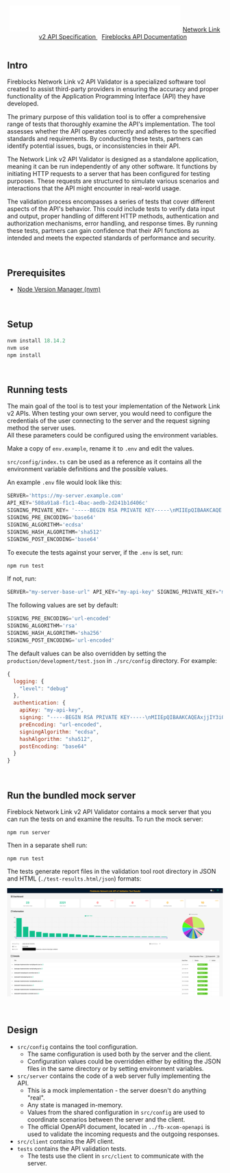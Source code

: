 <center><img width="400px" src="logo.svg" alt="fireblocks-logo></center>

<br/>
<br/>
<center>
<h1>Fireblocks Network Link v2 API Validator</h1>
<ul>
    <li style="display:inline-block; margin: 0 10px;"> <a href="../openapi/fb-unified-openapi.yaml"> Network Link v2 API Specification </a></li>
    <li style="display:inline-block; margin: 0 10px;"> <a href="../openapi/fb-unified-openapi.yaml"> Fireblocks API Documentation </a></li>
</ul>
</center>

<br/>


## Intro

Fireblocks Network Link v2 API Validator is a specialized software tool created to assist third-party providers in ensuring the accuracy and proper functionality of the Application Programming Interface (API) they have developed. 

The primary purpose of this validation tool is to offer a comprehensive range of tests that thoroughly examine the API's implementation. The tool assesses whether the API operates correctly and adheres to the specified standards and requirements. By conducting these tests, partners can identify potential issues, bugs, or inconsistencies in their API. 

The Network Link v2 API Validator is designed as a standalone application, meaning it can be run independently of any other software. It functions by initiating HTTP requests to a server that has been configured for testing purposes. These requests are structured to simulate various scenarios and interactions that the API might encounter in real-world usage.

The validation process encompasses a series of tests that cover different aspects of the API's behavior. This could include tests to verify data input and output, proper handling of different HTTP methods, authentication and authorization mechanisms, error handling, and response times. By running these tests, partners can gain confidence that their API functions as intended and meets the expected standards of performance and security.

<br/>

## Prerequisites

- [Node Version Manager (nvm)](https://github.com/nvm-sh/nvm)

<br/>

## Setup

```js
nvm install 18.14.2
nvm use
npm install
```
<br/>

## Running tests

The main goal of the tool is to test your implementation of the Network Link v2 APIs. 
When testing your own server, you would need to configure the credentials of the user
connecting to the server and the request signing method the server uses. \
All these parameters could be configured using the environment variables. 

Make a copy of `env.example`, rename it 
to `.env` and edit the values. 

`src/config/index.ts` can be used as a reference as it contains all the environment variable
definitions and the possible values.

An example ```.env``` file would look like this:
```js
SERVER='https://my-server.example.com'
API_KEY='508a91a8-f1c1-4bac-aedb-2d241b1d406c'
SIGNING_PRIVATE_KEY= '-----BEGIN RSA PRIVATE KEY-----\nMIIEpQIBAAKCAQE...i94lF/aysGFRKIdVGbROLPT0=\n-----END RSA PRIVATE KEY-----\n'
SIGNING_PRE_ENCODING='base64'
SIGNING_ALGORITHM='ecdsa'
SIGNING_HASH_ALGORITHM='sha512'
SIGNING_POST_ENCODING='base64'
```

To execute the tests against your server, if the ```.env``` is set, run:
```js
npm run test
```

If not, run:
```js
SERVER="my-server-base-url" API_KEY="my-api-key" SIGNING_PRIVATE_KEY="my-signing-prv-key" npm run test
```

The following values are set by default:
```js
SIGNING_PRE_ENCODING='url-encoded'
SIGNING_ALGORITHM='rsa'
SIGNING_HASH_ALGORITHM='sha256'
SIGNING_POST_ENCODING='url-encoded'
```

The default values can be also overridden by setting the ```production/development/test.json``` in ```./src/config``` directory. For example:
```js
{
  logging: {
    "level": "debug"
  },
  authentication: {
    apiKey: "my-api-key",
    signing: "-----BEGIN RSA PRIVATE KEY-----\nMIIEpQIBAAKCAQEAxjjIY3iOVBy3QTKhr0Ke6fx.../aysGFRKIdVGbROLPT0=\n-----END RSA PRIVATE KEY-----\n",
    preEncoding: "url-encoded",
    signingAlgorithm: "ecdsa",
    hashAlgorithm: "sha512",
    postEncoding: "base64"
  }
}
```
<br/>

## Run the bundled mock server


Fireblock Network Link v2 API Validator contains a mock server that you can run the tests on and examine the results.
To run the mock server:

```shell
npm run server
```

Then in a separate shell run:

```shell
npm run test
```

The tests generate report files in the validation tool root directory in JSON and HTML (```./test-results.html/json```) formats:

<div align="center">
    <img width="800px" heigth="400px" src="./tests-results.png" alt="mock-tests">
</div>

<br/>
<br/>

## Design

- `src/config` contains the tool configuration.
  - The same configuration is used both by the server and the client.
  - Configuration values could be overridden either by editing the JSON files
    in the same directory or by setting environment variables.
- `src/server` contains the code of a web server fully implementing the API.
  - This is a mock implementation - the server doesn't do anything "real".
  - Any state is managed in-memory.
  - Values from the shared configuration in `src/config` are used to coordinate
    scenarios between the server and the client.
  - The official OpenAPI document, located in `../fb-xcom-openapi` is used to
    validate the incoming requests and the outgoing responses.
- `src/client` contains the API client.
- `tests` contains the API validation tests.
  - The tests use the client in `src/client` to communicate with the server.